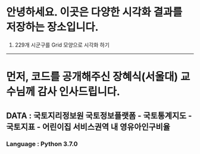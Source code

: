안녕하세요. 이곳은 다양한 시각화 결과를 저장하는 장소입니다.
=============

1. 229개 시군구를 Grid 모양으로 시각화 하기
-------------
# 먼저, 코드를 공개해주신 장혜식(서울대) 교수님께 감사 인사드립니다.
## DATA : 국토지리정보원 국토정보플랫폼 - 국토통계지도 - 국토지표 - 어린이집 서비스권역 내 영유아인구비율
### Language : Python 3.7.0
